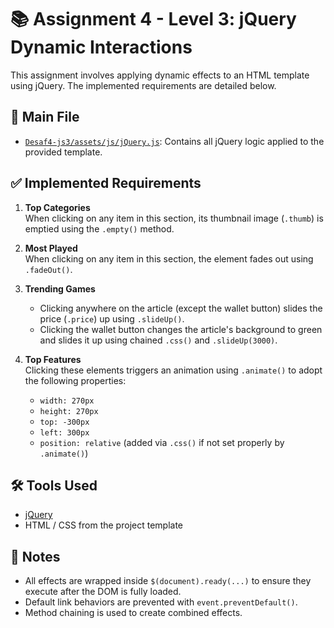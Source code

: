 # 📚 Assignment 4 - Level 3: jQuery Dynamic Interactions

This assignment involves applying dynamic effects to an HTML template using jQuery. The implemented requirements are detailed below.

## 📁 Main File

- [`Desaf4-js3/assets/js/jQuery.js`](Desaf4-js3/assets/js/jQuery.js): Contains all jQuery logic applied to the provided template.

## ✅ Implemented Requirements

1. **Top Categories**  
   When clicking on any item in this section, its thumbnail image (`.thumb`) is emptied using the `.empty()` method.

2. **Most Played**  
   When clicking on any item in this section, the element fades out using `.fadeOut()`.

3. **Trending Games**  
   - Clicking anywhere on the article (except the wallet button) slides the price (`.price`) up using `.slideUp()`.
   - Clicking the wallet button changes the article's background to green and slides it up using chained `.css()` and `.slideUp(3000)`.

4. **Top Features**  
   Clicking these elements triggers an animation using `.animate()` to adopt the following properties:
   - `width: 270px`
   - `height: 270px`
   - `top: -300px`
   - `left: 300px`
   - `position: relative` (added via `.css()` if not set properly by `.animate()`)

## 🛠️ Tools Used

- [jQuery](https://jquery.com/)
- HTML / CSS from the project template

## 📌 Notes

- All effects are wrapped inside `$(document).ready(...)` to ensure they execute after the DOM is fully loaded.
- Default link behaviors are prevented with `event.preventDefault()`.
- Method chaining is used to create combined effects.
